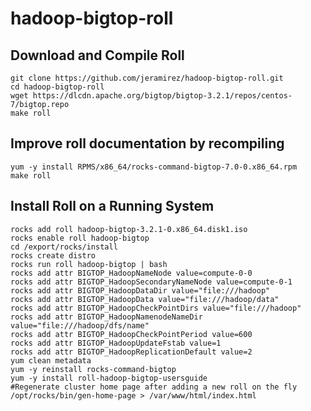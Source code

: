 hadoop-bigtop-roll
==================

Download and Compile Roll
-------------------------

```shell
git clone https://github.com/jeramirez/hadoop-bigtop-roll.git
cd hadoop-bigtop-roll
wget https://dlcdn.apache.org/bigtop/bigtop-3.2.1/repos/centos-7/bigtop.repo
make roll
```

Improve roll documentation by recompiling
-----------------------------------------
```shell
yum -y install RPMS/x86_64/rocks-command-bigtop-7.0-0.x86_64.rpm
make roll
```

Install Roll on a Running System
--------------------------------
```shell
rocks add roll hadoop-bigtop-3.2.1-0.x86_64.disk1.iso
rocks enable roll hadoop-bigtop
cd /export/rocks/install
rocks create distro
rocks run roll hadoop-bigtop | bash
rocks add attr BIGTOP_HadoopNameNode value=compute-0-0
rocks add attr BIGTOP_HadoopSecondaryNameNode value=compute-0-1
rocks add attr BIGTOP_HadoopDataDir value="file:///hadoop"
rocks add attr BIGTOP_HadoopData value="file:///hadoop/data"
rocks add attr BIGTOP_HadoopCheckPointDirs value="file:///hadoop"
rocks add attr BIGTOP_HadoopNamenodeNameDir value="file:///hadoop/dfs/name"
rocks add attr BIGTOP_HadoopCheckPointPeriod value=600
rocks add attr BIGTOP_HadoopUpdateFstab value=1
rocks add attr BIGTOP_HadoopReplicationDefault value=2
yum clean metadata
yum -y reinstall rocks-command-bigtop
yum -y install roll-hadoop-bigtop-usersguide
#Regenerate cluster home page after adding a new roll on the fly
/opt/rocks/bin/gen-home-page > /var/www/html/index.html
```
